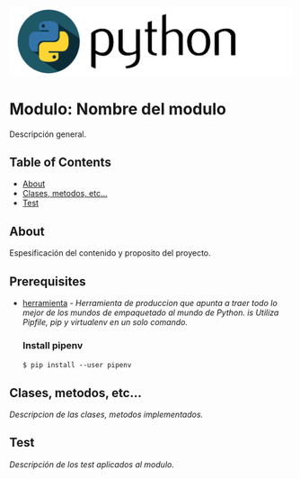 ![plot](./assets/banner.png)

# Modulo: Nombre del modulo

Descripción general.

## Table of Contents

- [About](#about)
- [Clases, metodos, etc...](#docs)
- [Test](#test)

## 
## About <a name = "about"></a>
 
Espesificación del contenido y proposito del proyecto.


## 
## Prerequisites <a name = "prerequisitos"></a>

* [herramienta](https://pipenv-es.readthedocs.io/es/latest/) - _Herramienta de produccion que apunta a traer todo lo mejor de los mundos de empaquetado al mundo de Python. is Utiliza Pipfile, pip y virtualenv en un solo comando._

    ### Install pipenv
    ```
    $ pip install --user pipenv
    ```

## 
## Clases, metodos, etc...<a name = "docs"></a>
_Descripcion de las clases, metodos implementados._


## 
## Test <a name = "test"></a>
_Descripción de los test aplicados al modulo._